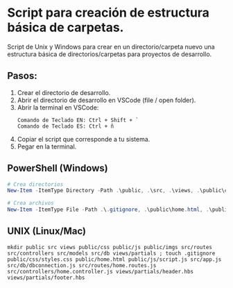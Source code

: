 # Script para creación de estructura básica de carpetas.

Script de Unix y Windows para crear en un directorio/carpeta nuevo una estructura básica de directorios/carpetas para proyectos de desarrollo.

## Pasos:
1. Crear el directorio de desarrollo.
2. Abrir el directorio de desarrollo en VSCode (file / open folder).
3. Abrir la terminal en VSCode: 
	```
	Comando de Teclado EN: Ctrl + Shift + `
	Comando de Teclado ES: Ctrl + ñ
	 ```
4. Copiar el script que corresponde a tu sistema.
5. Pegar en la terminal.

## PowerShell (Windows)
``` powershell
# Crea directorios
New-Item -ItemType Directory -Path .\public, .\src, .\views, .\public\css, .\public\js, .\public\imgs, .\src\routes, .\src\controllers, .\src\models, .\src\db, .\views\partials

# Crea archivos
New-Item -ItemType File -Path .\.gitignore, .\public\home.html, .\public\css\styles.css, .\public\js\script.js, .\src\app.js, .\src\db\dbconnection.js, .\src\routes\home.routes.js, .\src\controllers\home.controller.js, .\src\models\home.model.js, .\views\index.hbs ,.\views\partials\header.hbs, .\views\partials\footer.hbs
```

## UNIX (Linux/Mac)
```unix
mkdir public src views public/css public/js public/imgs src/routes src/controllers src/models src/db views/partials ; touch .gitignore public/css/styles.css public/home.html public/js/script.js src/app.js src/db/dbconnection.js src/routes/home.routes.js src/controllers/home.controller.js views/partials/header.hbs views/partials/footer.hbs
```
